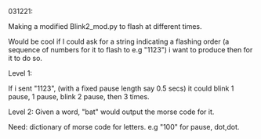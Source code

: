 031221:

Making a modified Blink2_mod.py to flash at different times.

Would be cool if I could ask for a string indicating a flashing order (a sequence of numbers for it to flash to e.g "1123") i want to produce then for it to do so.

Level 1: 

If i sent "1123", (with a fixed pause length say 0.5 secs) it could blink 1 pause, 1 pause, blink 2 pause, then 3 times.

Level 2:
Given a word, "bat" would output the morse code for it.

Need: dictionary of morse code for letters. e.g "100" for pause, dot,dot.
